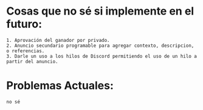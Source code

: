 # Cosas que no sé si implemente en el futuro:
    1. Aprovación del ganador por privado.
    2. Anuncio secundario programable para agregar contexto, descripcion, o referencias.
    3. Darle un uso a los hilos de Discord permitiendo el uso de un hilo a partir del anuncio.

# Problemas Actuales:
    no sé